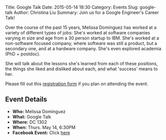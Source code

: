 Title: Google Talk
Date: 2015-05-14 18:30
Category: Events
Slug: google-talk
Author: Christina Liu 
Summary: Join us for a Google Engineer's Career Talk!

Over the course of the past 15 years, Melissa Dominguez has worked at a variety of different types of jobs:
She's worked at software companies varying in size and age from a 30 person startup to IBM. She's worked at a non-software focused company, where software was still a product, but a secondary one, and at a hardware company. She's even explored academia (PhD + postdoc). 

She will talk about the lessons she's learned from each of these positions, the things she liked and disliked about each, and what 'success' means to her.

Please fill out this [registration form](https://goo.gl/cwNVVJ) if you plan on attending the event.

## Event Details ##

+ **Who:** Melissa Dominguez
+ **What:** Google Talk
+ **Where:** DC 1302
+ **When:** Thurs. May 14, 6:30PM
+ **Facebook Event:** Click [here](https://www.facebook.com/events/876987702362597/)